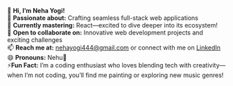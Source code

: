 👋 **Hi, I’m Neha Yogi!**  
👀 **Passionate about:** Crafting seamless full-stack web applications  
🌱 **Currently mastering:** React—excited to dive deeper into its ecosystem!  
💞️ **Open to collaborate on:** Innovative web development projects and exciting challenges  
📫 **Reach me at:** [nehayogi444@gmail.com](mailto:nehayogi444@gmail.com) or connect with me on [LinkedIn](https://www.linkedin.com/)  
😄 **Pronouns:** Nehu🥰  
⚡**Fun Fact:** I’m a coding enthusiast who loves blending tech with creativity—when I’m not coding, you’ll find me painting or exploring new music genres!
